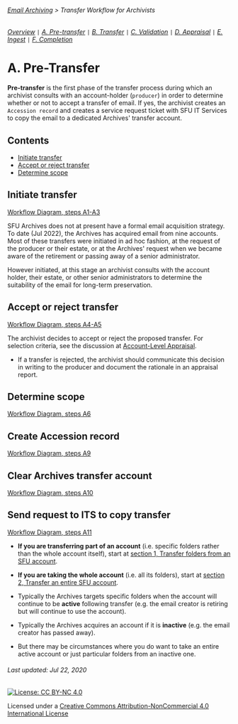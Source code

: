 ###### [Email Archiving](../README.md) > Transfer Workflow for Archivists
###### [Overview](overview.md) `|` [A. Pre-transfer](a-pre-transfer.md) `|` [B. Transfer](b-transfer.md) `|` [C. Validation](c-validation.md) `|` [D. Appraisal](d-appraisal.md) `|` [E. Ingest](e-ingest.md) `|` [F. Completion](f-completion.md)

# A. Pre-Transfer
**Pre-transfer** is the first phase of the transfer process during which an archivist consults with an account-holder (`producer`) in order to determine whether or not to accept a transfer of email. If yes, the archivist creates an `Accession record` and creates a service request ticket with SFU IT Services to copy the email to a dedicated Archives' transfer account.

## Contents
- [Initiate transfer](#initiate-transfer.md)
- [Accept or reject transfer](#accept-or-reject-transfer.md)
- [Determine scope](#determine-scope.md)

## Initiate transfer
[Workflow Diagram, steps A1-A3](../images/transfer-workflow.png)

SFU Archives does not at present have a formal email acquisition strategy. To date (Jul 2022), the Archives has acquired email from nine accounts. Most of these transfers were initiated in ad hoc fashion, at the request of the producer or their estate, or at the Archives' request when we became aware of the retirement or passing away of a senior administrator.

However initiated, at this stage an archivist consults with the account holder, their estate, or other senior administrators to determine the suitability of the email for long-term preservation.

## Accept or reject transfer
[Workflow Diagram, steps A4-A5](../images/transfer-workflow.png)

The archivist decides to accept or reject the proposed transfer. For selection criteria, see the discussion at [Account-Level Appraisal](appraisal/account-level-appraisal.md).
- If a transfer is rejected, the archivist should communicate this decision in writing to the producer and document the rationale in an appraisal report.

## Determine scope
[Workflow Diagram, steps A6](../images/transfer-workflow.png)


## Create Accession record
[Workflow Diagram, steps A9](../images/transfer-workflow.png)


## Clear Archives transfer account
[Workflow Diagram, steps A10](../images/transfer-workflow.png)


## Send request to ITS to copy transfer
[Workflow Diagram, steps A11](../images/transfer-workflow.png)


- **If you are transferring part of an account** (i.e. specific folders rather than the whole account itself), start at [section 1, Transfer folders from an SFU account](./01-transfer-folders.md).

- **If you are taking the whole account** (i.e. all its folders), start at [section 2, Transfer an entire SFU account](./02-transfer-account.md).

- Typically the Archives targets specific folders when the account will continue to be **active** following transfer (e.g. the email creator is retiring but will continue to use the account).

- Typically the Archives acquires an account if it is **inactive** (e.g. the email creator has passed away).

- But there may be circumstances where you do want to take an entire active account or just particular folders from an inactive one.



###### Last updated: Jul 22, 2020

[![License: CC BY-NC 4.0](https://img.shields.io/badge/License-CC%20BY--NC%204.0-lightgrey.svg)](https://creativecommons.org/licenses/by-nc/4.0/)

Licensed under a [Creative Commons Attribution-NonCommercial 4.0 International License](https://creativecommons.org/licenses/by-nc/4.0/)
